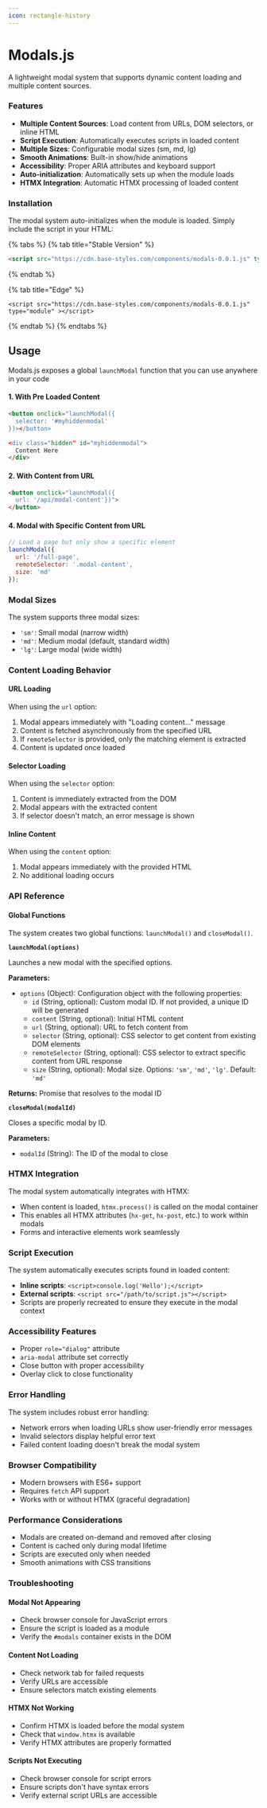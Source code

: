 ```yaml
---
icon: rectangle-history
---
```


# Modals.js

A lightweight modal system that supports dynamic content loading and multiple content sources.

### Features

* **Multiple Content Sources**: Load content from URLs, DOM selectors, or inline HTML
* **Script Execution**: Automatically executes scripts in loaded content
* **Multiple Sizes**: Configurable modal sizes (sm, md, lg)
* **Smooth Animations**: Built-in show/hide animations
* **Accessibility**: Proper ARIA attributes and keyboard support
* **Auto-initialization**: Automatically sets up when the module loads
* **HTMX Integration**: Automatic HTMX processing of loaded content

### Installation

The modal system auto-initializes when the module is loaded. Simply include the script in your HTML:

{% tabs %}
{% tab title="Stable Version" %}
```html
<script src="https://cdn.base-styles.com/components/modals-0.0.1.js" type="module" ></script>
```
{% endtab %}

{% tab title="Edge" %}
```
<script src="https://cdn.base-styles.com/components/modals-0.0.1.js" type="module" ></script>
```
{% endtab %}
{% endtabs %}

## Usage

Modals.js exposes a global `launchModal` function that you can use anywhere in your code

#### 1. With Pre Loaded Content

```html
<button onclick="launchModal({
  selector: '#myhiddenmodal'
})></button>

<div class="hidden" id="myhiddenmodal">
  Content Here
</div>
```

#### 2. With Content from URL

```html
<button onclick="launchModal({
  url: '/api/modal-content'})">
</button>
```

#### 4. Modal with Specific Content from URL

```javascript
// Load a page but only show a specific element
launchModal({
  url: '/full-page',
  remoteSelector: '.modal-content',
  size: 'md'
});
```

### Modal Sizes

The system supports three modal sizes:

* `'sm'`: Small modal (narrow width)
* `'md'`: Medium modal (default, standard width)
* `'lg'`: Large modal (wide width)

### Content Loading Behavior

#### URL Loading

When using the `url` option:

1. Modal appears immediately with "Loading content..." message
2. Content is fetched asynchronously from the specified URL
3. If `remoteSelector` is provided, only the matching element is extracted
4. Content is updated once loaded

#### Selector Loading

When using the `selector` option:

1. Content is immediately extracted from the DOM
2. Modal appears with the extracted content
3. If selector doesn't match, an error message is shown

#### Inline Content

When using the `content` option:

1. Modal appears immediately with the provided HTML
2. No additional loading occurs



### API Reference

#### Global Functions

The system creates two global functions: `launchModal()` and `closeModal()`.

**`launchModal(options)`**

Launches a new modal with the specified options.

**Parameters:**

* `options` (Object): Configuration object with the following properties:
  * `id` (String, optional): Custom modal ID. If not provided, a unique ID will be generated
  * `content` (String, optional): Initial HTML content
  * `url` (String, optional): URL to fetch content from
  * `selector` (String, optional): CSS selector to get content from existing DOM elements
  * `remoteSelector` (String, optional): CSS selector to extract specific content from URL response
  * `size` (String, optional): Modal size. Options: `'sm'`, `'md'`, `'lg'`. Default: `'md'`

**Returns:** Promise that resolves to the modal ID

**`closeModal(modalId)`**

Closes a specific modal by ID.

**Parameters:**

* `modalId` (String): The ID of the modal to close

### HTMX Integration

The modal system automatically integrates with HTMX:

* When content is loaded, `htmx.process()` is called on the modal container
* This enables all HTMX attributes (`hx-get`, `hx-post`, etc.) to work within modals
* Forms and interactive elements work seamlessly

### Script Execution

The system automatically executes scripts found in loaded content:

* **Inline scripts**: `<script>console.log('Hello');</script>`
* **External scripts**: `<script src="/path/to/script.js"></script>`
* Scripts are properly recreated to ensure they execute in the modal context

### Accessibility Features

* Proper `role="dialog"` attribute
* `aria-modal` attribute set correctly
* Close button with proper accessibility
* Overlay click to close functionality

### Error Handling

The system includes robust error handling:

* Network errors when loading URLs show user-friendly error messages
* Invalid selectors display helpful error text
* Failed content loading doesn't break the modal system

### Browser Compatibility

* Modern browsers with ES6+ support
* Requires `fetch` API support
* Works with or without HTMX (graceful degradation)

### Performance Considerations

* Modals are created on-demand and removed after closing
* Content is cached only during modal lifetime
* Scripts are executed only when needed
* Smooth animations with CSS transitions

### Troubleshooting

#### Modal Not Appearing

* Check browser console for JavaScript errors
* Ensure the script is loaded as a module
* Verify the `#modals` container exists in the DOM

#### Content Not Loading

* Check network tab for failed requests
* Verify URLs are accessible
* Ensure selectors match existing elements

#### HTMX Not Working

* Confirm HTMX is loaded before the modal system
* Check that `window.htmx` is available
* Verify HTMX attributes are properly formatted

#### Scripts Not Executing

* Check browser console for script errors
* Ensure scripts don't have syntax errors
* Verify external script URLs are accessible



